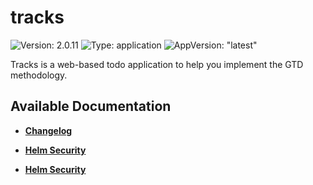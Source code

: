 # tracks

![Version: 2.0.11](https://img.shields.io/badge/Version-2.0.11-informational?style=flat-square) ![Type: application](https://img.shields.io/badge/Type-application-informational?style=flat-square) ![AppVersion: "latest"](https://img.shields.io/badge/AppVersion-"latest"-informational?style=flat-square)

Tracks is a web-based todo application to help you implement the GTD methodology. 

## Available Documentation

- [**Changelog**](CHANGELOG)

- [**Helm Security**](container-security)

- [**Helm Security**](helm-security)

